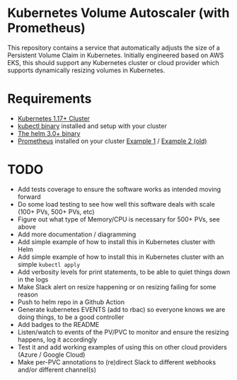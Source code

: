 # Kubernetes Volume Autoscaler (with Prometheus)

This repository contains a service that automatically adjusts the size of a Persistent Volume Claim in Kubernetes.  Initially engineered based on AWS EKS, this should support any Kubernetes cluster or cloud provider which supports dynamically resizing volumes in Kubernetes.


# Requirements

- [Kubernetes 1.17+ Cluster](https://kubernetes.io/releases/)
- [kubectl binary](https://kubernetes.io/docs/tasks/tools/#kubectl) installed and setup with your cluster
- [The helm 3.0+ binary](https://github.com/helm/helm/releases)
- [Prometheus](https://prometheus.io) installed on your cluster [Example 1](https://artifacthub.io/packages/helm/prometheus-community/prometheus) / [Example 2 (old)](https://github.com/helm/charts/tree/master/stable/prometheus)


# TODO

* Add tests coverage to ensure the software works as intended moving forward
* Do some load testing to see how well this software deals with scale (100+ PVs, 500+ PVs, etc)
* Figure out what type of Memory/CPU is necessary for 500+ PVs, see above
* Add more documentation / diagramming
* Add simple example of how to install this in Kubernetes cluster with Helm
* Add simple example of how to install this in Kubernetes cluster with an simple `kubectl apply`
* Add verbosity levels for print statements, to be able to quiet things down in the logs
* Make Slack alert on resize happening or on resizing failing for some reason
* Push to helm repo in a Github Action
* Generate kubernetes EVENTS (add to rbac) so everyone knows we are doing things, to be a good controller
* Add badges to the README
* Listen/watch to events of the PV/PVC to monitor and ensure the resizing happens, log it accordingly
* Test it and add working examples of using this on other cloud providers (Azure / Google Cloud)
* Make per-PVC annotations to (re)direct Slack to different webhooks and/or different channel(s)
